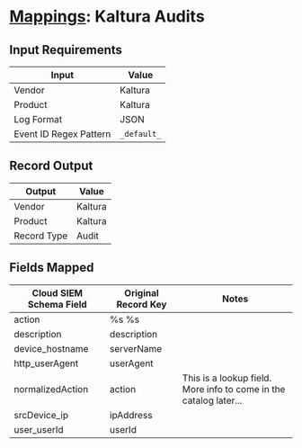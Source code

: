 # [Mappings](README.md): Kaltura Audits

## Input Requirements

|Input|Value|
|-----|-----|
|Vendor|Kaltura|
|Product|Kaltura|
|Log Format|JSON|
|Event ID Regex Pattern|`_default_`|

## Record Output

|Output|Value|
|------|-----|
|Vendor|Kaltura|
|Product|Kaltura|
|Record Type|Audit|

## Fields Mapped

|Cloud SIEM Schema Field|Original Record Key|Notes|
|-----------------------|-------------------|-----|
|action|%s %s||
|description|description||
|device_hostname|serverName||
|http_userAgent|userAgent||
|normalizedAction|action|This is a lookup field. More info to come in the catalog later...|
|srcDevice_ip|ipAddress||
|user_userId|userId||

